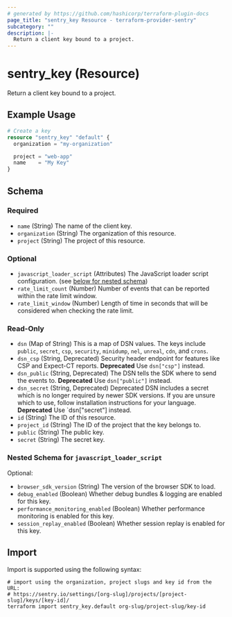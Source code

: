 ```yaml
---
# generated by https://github.com/hashicorp/terraform-plugin-docs
page_title: "sentry_key Resource - terraform-provider-sentry"
subcategory: ""
description: |-
  Return a client key bound to a project.
---
```


# sentry_key (Resource)

Return a client key bound to a project.

## Example Usage

```terraform
# Create a key
resource "sentry_key" "default" {
  organization = "my-organization"

  project = "web-app"
  name    = "My Key"
}
```

<!-- schema generated by tfplugindocs -->
## Schema

### Required

- `name` (String) The name of the client key.
- `organization` (String) The organization of this resource.
- `project` (String) The project of this resource.

### Optional

- `javascript_loader_script` (Attributes) The JavaScript loader script configuration. (see [below for nested schema](#nestedatt--javascript_loader_script))
- `rate_limit_count` (Number) Number of events that can be reported within the rate limit window.
- `rate_limit_window` (Number) Length of time in seconds that will be considered when checking the rate limit.

### Read-Only

- `dsn` (Map of String) This is a map of DSN values. The keys include `public`, `secret`, `csp`, `security`, `minidump`, `nel`, `unreal`, `cdn`, and `crons`.
- `dsn_csp` (String, Deprecated) Security header endpoint for features like CSP and Expect-CT reports. **Deprecated** Use `dsn["csp"]` instead.
- `dsn_public` (String, Deprecated) The DSN tells the SDK where to send the events to. **Deprecated** Use `dsn["public"]` instead.
- `dsn_secret` (String, Deprecated) Deprecated DSN includes a secret which is no longer required by newer SDK versions. If you are unsure which to use, follow installation instructions for your language. **Deprecated** Use `dsn["secret"] instead.
- `id` (String) The ID of this resource.
- `project_id` (String) The ID of the project that the key belongs to.
- `public` (String) The public key.
- `secret` (String) The secret key.

<a id="nestedatt--javascript_loader_script"></a>
### Nested Schema for `javascript_loader_script`

Optional:

- `browser_sdk_version` (String) The version of the browser SDK to load.
- `debug_enabled` (Boolean) Whether debug bundles & logging are enabled for this key.
- `performance_monitoring_enabled` (Boolean) Whether performance monitoring is enabled for this key.
- `session_replay_enabled` (Boolean) Whether session replay is enabled for this key.

## Import

Import is supported using the following syntax:

```shell
# import using the organization, project slugs and key id from the URL:
# https://sentry.io/settings/[org-slug]/projects/[project-slug]/keys/[key-id]/
terraform import sentry_key.default org-slug/project-slug/key-id
```
